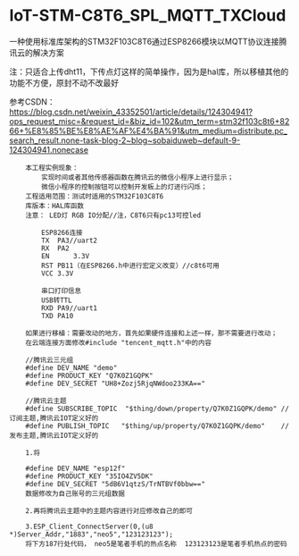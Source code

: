 # IoT-STM-C8T6_SPL_MQTT_TXCloud

一种使用标准库架构的STM32F103C8T6通过ESP8266模块以MQTT协议连接腾讯云的解决方案

注：只适合上传dht11，下传点灯这样的简单操作，因为是hal库，所以移植其他的功能不方便，原封不动不改最好

 
参考CSDN：
	https://blog.csdn.net/weixin_43352501/article/details/124304941?ops_request_misc=&request_id=&biz_id=102&utm_term=stm32f103c8t6+8266+%E8%85%BE%E8%AE%AF%E4%BA%91&utm_medium=distribute.pc_search_result.none-task-blog-2~blog~sobaiduweb~default-9-124304941.nonecase


		本工程实例现象：
			实现时间或者其他传感器函数在腾讯云的微信小程序上进行显示；
			微信小程序的控制按钮可以控制开发板上的灯进行闪烁；
		工程适用范围：测试时适用的STM32F103C8T6
		库版本：HAL库函数
		注意：	LED灯 RGB IO分配//注，C8T6只有pc13可控led
  
			ESP8266连接
			TX	PA3//uart2
			RX	PA2
   			EN      3.3V
			RST	PB11（在ESP8266.h中进行宏定义改变）//c8t6可用
			VCC	3.3V
			
			串口打印信息
			USB转TTL
			RXD PA9//uart1
			TXD	PA10
				
		如果进行移植：需要改动的地方，首先如果硬件连接和上述一样，那不需要进行改动；
		在云端连接方面修改#include "tencent_mqtt.h"中的内容
		
		//腾讯云三元组
		#define DEV_NAME "demo"
		#define PRODUCT_KEY "Q7K0Z1GQPK"
		#define DEV_SECRET "UH8+Zozj5RjqNWdoo233KA=="

		//腾讯云主题
		#define SUBSCRIBE_TOPIC  "$thing/down/property/Q7K0Z1GQPK/demo" //订阅主题,腾讯云IOT定义好的
		#define PUBLISH_TOPIC   "$thing/up/property/Q7K0Z1GQPK/demo"    //发布主题,腾讯云IOT定义好的
		
		1.将
		
		#define DEV_NAME "esp12f"
		#define PRODUCT_KEY "35IO4ZV5DK"
		#define DEV_SECRET "5dB6V1qtzS/TrNTBVf0bbw=="
		数据修改为自己账号的三元组数据
		
		2.再将腾讯云主题中的主题内容进行对应修改自己的即可
		
		3.ESP_Client_ConnectServer(0,(u8 *)Server_Addr,"1883","neo5","123123123"); 
		将下方187行处代码，	neo5是笔者手机的热点名称	123123123是笔者手机热点的密码

